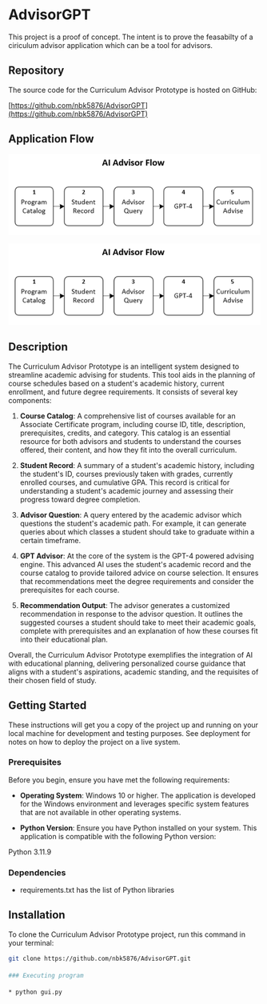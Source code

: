 # AdvisorGPT

This project is a proof of concept.  The intent is to prove the feasabilty of a  ciriculum advisor application which can be a tool for advisors.

## Repository

The source code for the Curriculum Advisor Prototype is hosted on GitHub:

[https://github.com/nbk5876/AdvisorGPT](https://github.com/nbk5876/AdvisorGPT)

## Application Flow

![Alt text](https://github.com/nbk5876/nbk5876.github.io/blob/main/AdvisorGPT/Advisor_VHigh_Overview.png?raw=true "Advisor High Level Overview")


![Alt text](https://github.com/nbk5876/nbk5876.github.io/blob/main/AdvisorGPT/Advisor_VHigh_Overview.png?raw=true "Advisor Overview")


## Description

The Curriculum Advisor Prototype is an intelligent system designed to streamline academic advising for students. This tool aids in the planning of course schedules based on a student's academic history, current enrollment, and future degree requirements. It consists of several key components:

1. **Course Catalog**: A comprehensive list of courses available for an Associate  Certificate program, including course ID, title, description, prerequisites, credits, and category. This catalog is an essential resource for both advisors and students to understand the courses offered, their content, and how they fit into the overall curriculum.

2. **Student Record**: A summary of a student's academic history, including the student's ID, courses previously taken with grades, currently enrolled courses, and cumulative GPA. This record is critical for understanding a student's academic journey and assessing their progress toward degree completion.

3. **Advisor Question**: A query entered by the academic advisor which questions the student's academic path. For example, it can generate queries about which classes a student should take to graduate within a certain timeframe.

4. **GPT Advisor**: At the core of the system is the GPT-4 powered advising engine. This advanced AI uses the student's academic record and the course catalog to provide tailored advice on course selection. It ensures that recommendations meet the degree requirements and consider the prerequisites for each course.

5. **Recommendation Output**: The advisor generates a customized recommendation in response to the advisor question. It outlines the suggested courses a student should take to meet their academic goals, complete with prerequisites and an explanation of how these courses fit into their educational plan.

Overall, the Curriculum Advisor Prototype exemplifies the integration of AI with educational planning, delivering personalized course guidance that aligns with a student's aspirations, academic standing, and the requisites of their chosen field of study.

## Getting Started

These instructions will get you a copy of the project up and running on your local machine for development and testing purposes. See deployment for notes on how to deploy the project on a live system.

### Prerequisites

Before you begin, ensure you have met the following requirements:

* **Operating System**: Windows 10 or higher. The application is developed for the Windows environment and leverages specific system features that are not available in other operating systems.

* **Python Version**: Ensure you have Python installed on your system. This application is compatible with the following Python version:

Python 3.11.9


### Dependencies

* requirements.txt has the list of Python libraries

## Installation

To clone the Curriculum Advisor Prototype project, run this command in your terminal:

```bash
git clone https://github.com/nbk5876/AdvisorGPT.git

### Executing program

* python gui.py

